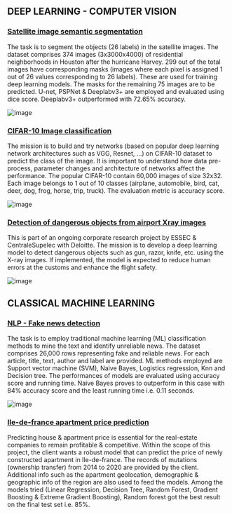 ## DEEP LEARNING - COMPUTER VISION

### [Satellite image semantic segmentation](https://github.com/nguyen-nhat-mai/satellite-image-semantic-segmentation)

The task is to segment the objects (26 labels) in the satellite images. The dataset comprises 374 images (3x3000x4000) of residential neighborhoods in Houston after the hurricane Harvey. 299 out of the total images have corresponding masks (images where each pixel is assigned 1 out of 26 values corresponding to 26 labels). These are used for training deep learning models. The masks for the remaining 75 images are to be predicted. U-net, PSPNet & Deeplabv3+ are employed and evaluated using dice score. Deeplabv3+ outperformed with 72.65% accuracy.

![image](https://user-images.githubusercontent.com/85484281/215187360-3b609176-daab-446c-9d89-7c7b87733686.png)

### [CIFAR-10 Image classification](https://github.com/nguyen-nhat-mai/CIFAR-10-image_classification)

The mission is to build and try networks (based on popular deep learning network architectures such as VGG, Resnet, ...) on CIFAR-10 dataset to predict the class of the image. It is important to understand how data pre-process, parameter changes and architecture of networks affect the performance. The popular CIFAR-10 contain 60,000 images of size 32x32. Each image belongs to 1 out of 10 classes (airplane, automobile, bird, cat, deer, dog, frog, horse, trip, truck). The evaluation metric is accuracy score.

![image](https://user-images.githubusercontent.com/85484281/215329326-83096d2e-2be3-41e3-bf20-12b27bbc17da.png)

### [Detection of dangerous objects from airport Xray images](https://github.com/nguyen-nhat-mai/object_detection)

This is part of an ongoing corporate research project by ESSEC & CentraleSupelec with Deloitte. The mission is to develop a deep learning model to detect dangerous objects such as gun, razor, knife, etc. using the X-ray images. If implemented, the model is expected to reduce human errors at the customs and enhance the flight safety.

![image](https://user-images.githubusercontent.com/85484281/215324696-54c4e149-7363-4ce1-915a-0a2875f2195f.png)

## CLASSICAL MACHINE LEARNING

### [NLP - Fake news detection](https://github.com/nguyen-nhat-mai/fake-news-detection)

The task is to employ traditional machine learning (ML) classification methods to mine the text and identify unreliable news. The dataset comprises 26,000 rows representing fake and reliable news. For each article, title, text, author and label are provided. ML methods employed are Support vector machine (SVM), Naive Bayes, Logistics regression, Knn and Decision tree. The performances of models are evaluated using accuracy score and running time. Naive Bayes proves to outperform in this case with 84% accuracy score and the least running time i.e. 0.11 seconds.

![image](https://user-images.githubusercontent.com/85484281/214878082-377fcd85-a8c0-46dc-99ef-06890d66d681.png)

### [Ile-de-france apartment price prediction](https://github.com/nguyen-nhat-mai/ile-de-france-apartment-price-prediction)
Predicting house & apartment price is essential for the real-estate companies to remain profitable & competitive. Within the scope of this project, the client wants a robust model that can predict the price of newly constructed apartment in Ile-de-france. The records of mutations (ownership transfer) from 2014 to 2020 are provided by the client. Additional info such as the apartment geolocation, demographic & geographic info of the region are also used to feed the models. Among the models tried (Linear Regression, Decision Tree, Random Forest, Gradient Boosting & Extreme Gradient Boosting), Random forest got the best result on the final test set i.e. 85%.
